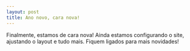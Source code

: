 ```yaml
---
layout: post
title: Ano novo, cara nova!
---
```


Finalmente, estamos de cara nova! Ainda estamos configurando o site, ajustando o layout e tudo mais. Fiquem ligados para mais novidades!
